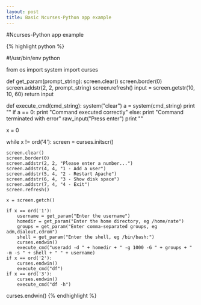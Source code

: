 ```yaml
---
layout: post
title: Basic Ncurses-Python app example
---
```

#Ncurses-Python app example 

{% highlight python %}
	


#!/usr/bin/env python

from os import system
import curses

def get_param(prompt_string):
	screen.clear()
	screen.border(0)
	screen.addstr(2, 2, prompt_string)
	screen.refresh()
	input = screen.getstr(10, 10, 60)
	return input

def execute_cmd(cmd_string):
	system("clear")
	a = system(cmd_string)
	print ""
	if a == 0:
		print "Command executed correctly"
	else:
		print "Command terminated with error"
	raw_input("Press enter")
	print ""

x = 0

while x != ord('4'):
	screen = curses.initscr()

	screen.clear()
	screen.border(0)
	screen.addstr(2, 2, "Please enter a number...")
	screen.addstr(4, 4, "1 - Add a user")
	screen.addstr(5, 4, "2 - Restart Apache")
	screen.addstr(6, 4, "3 - Show disk space")
	screen.addstr(7, 4, "4 - Exit")
	screen.refresh()

	x = screen.getch()

	if x == ord('1'):
		username = get_param("Enter the username")
		homedir = get_param("Enter the home directory, eg /home/nate")
		groups = get_param("Enter comma-separated groups, eg adm,dialout,cdrom")
		shell = get_param("Enter the shell, eg /bin/bash:")
		curses.endwin()
		execute_cmd("useradd -d " + homedir + " -g 1000 -G " + groups + " -m -s " + shell + " " + username)
	if x == ord('2'):
		curses.endwin()
		execute_cmd("df")
	if x == ord('3'):
		curses.endwin()
		execute_cmd("df -h")

curses.endwin()
{% endhighlight %}